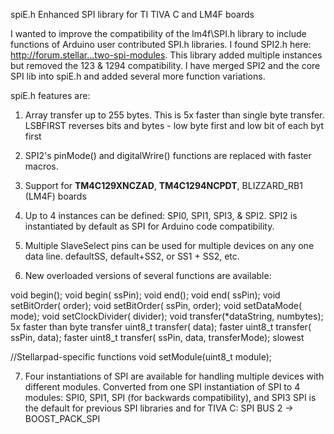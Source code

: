 spiE.h Enhanced SPI library for TI TIVA C and LM4F boards

I wanted to improve the compatibility of the  lm4f\SPI.h library to include functions of Arduino user contributed SPI.h libraries. I found SPI2.h here: http://forum.stellar...two-spi-modules. This library added multiple instances  but removed the 123 & 1294 compatibility. I have merged SPI2 and the core SPI lib into spiE.h and added several more function variations. 
 
spiE.h features are:
 
1. Array transfer up to 255 bytes. This is 5x faster than single byte transfer.
    LSBFIRST reverses bits and bytes - low byte first and low bit of each byt first
2. SPI2's pinMode() and digitalWrire() functions are replaced with faster macros.
3. Support for __TM4C129XNCZAD__, __TM4C1294NCPDT__, BLIZZARD_RB1 (LM4F) boards
4. Up to 4 instances can be defined: SPI0, SPI1, SPI3, & SPI2. SPI2 is instantiated by default as SPI for Arduino code compatibility.
5. Multiple SlaveSelect pins can be used for multiple devices on any one data line. defaultSS, default+SS2, or SS1 + SS2, etc.
 
6. New overloaded versions of several functions are available:

  void begin();
  void begin( ssPin);
  void end();
  void end( ssPin);
  void setBitOrder( order);
  void setBitOrder( ssPin,  order);
  void setDataMode( mode);
  void setClockDivider( divider);
  void transfer(*dataString, numbytes); 5x faster than byte transfer
  uint8_t transfer( data);    faster
  uint8_t transfer( ssPin,  data);    faster
  uint8_t transfer( ssPin,  data,  transferMode);   slowest

  //Stellarpad-specific functions
  void setModule(uint8_t module);


7.  Four instantiations of SPI are available for handling multiple devices
    with different modules.
    Converted from one SPI instantiation of SPI to 4 modules: 
    SPI0, SPI1, SPI (for backwards compatibility), and SPI3 
    SPI is the default for previous SPI libraries and for 
    TIVA C: SPI BUS 2 -> BOOST_PACK_SPI
